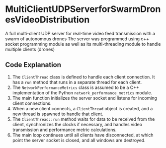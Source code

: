 # MultiClientUDPServerforSwarmDronesVideoDistribution
A full multi-client UDP server for real-time video feed transmission with a swarm of autonomous drones
The server was programmed using c++ socket programming module as well as its multi-threading module to handle multiple clients (drones)

## Code Explanation
1. The `ClientThread` class is defined to handle each client connection. It has a `run` method that runs in a separate thread for each client.
2. The `NetworkPerformanceMetrics` class is assumed to be a C++ implementation of the Python `network_performance_metrics` module.
3. The main function initializes the server socket and listens for incoming client connections.
4. When a new client connects, a `ClientThread` object is created, and a new thread is spawned to handle that client.
5. The `ClientThread::run` method waits for data to be received from the client, synchronizes the clocks if necessary, and handles video transmission and performance metric calculations.
6. The main loop continues until all clients have disconnected, at which point the server socket is closed, and all windows are destroyed.
